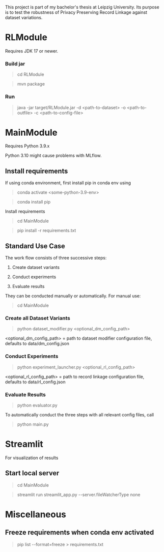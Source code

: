 This project is part of my bachelor's thesis at Leipzig University.
Its purpose is to test the robustness of Privacy Preserving Record Linkage against dataset variations.

# RLModule

Requires JDK 17 or newer.

### Build jar
> cd RLModule

> mvn package

### Run
> java -jar target/RLModule.jar -d \<path-to-dataset\> -o \<path-to-outfile\> -c \<path-to-config-file\>

# MainModule

Requires Python 3.9.x

Python 3.10 might cause problems with MLflow.

## Install requirements

If using conda environment, first install pip in conda env using

> conda activate \<some-python-3.9-env\>

> conda install pip

Install requirements

> cd MainModule

> pip install -r requirements.txt

## Standard Use Case

The work flow consists of three successive steps:

1. Create dataset variants

2. Conduct experiments

3. Evaluate results

They can be conducted manually or automatically. For manual use:

> cd MainModule

### Create all Dataset Variants

> python dataset_modifier.py \<optional_dm_config_path\>

<optional_dm_config_path> = path to dataset modifier configuration file, defaults to data/dm_config.json

### Conduct Experiments

> python experiment_launcher.py <optional_rl_config_path>

\<optional_rl_config_path\> = path to record linkage configuration file, defaults to data/rl_config.json

### Evaluate Results

> python evaluator.py

To automatically conduct the three steps with all relevant config files, call

> python main.py

# Streamlit

For visualization of results

## Start local server

> cd MainModule

> streamlit run streamlit_app.py --server.fileWatcherType none

# Miscellaneous

## Freeze requirements when conda env activated

> pip list --format=freeze \> requirements.txt
